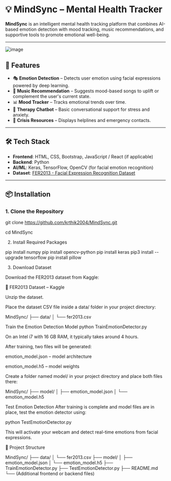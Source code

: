# 💡 MindSync – Mental Health Tracker

**MindSync** is an intelligent mental health tracking platform that combines AI-based emotion detection with mood tracking, music recommendations, and supportive tools to promote emotional well-being.

---
![image](https://github.com/user-attachments/assets/3a608f96-fd42-4143-9105-5716d7cd07c7)

## 📌 Features

- 🎭 **Emotion Detection** – Detects user emotion using facial expressions powered by deep learning.
- 🎵 **Music Recommendation** – Suggests mood-based songs to uplift or complement the user's current state.
- 📊 **Mood Tracker** – Tracks emotional trends over time.
- 💬 **Therapy Chatbot** – Basic conversational support for stress and anxiety.
- 🚨 **Crisis Resources** – Displays helplines and emergency contacts.

---

## 🛠️ Tech Stack

- **Frontend**: HTML, CSS, Bootstrap, JavaScript / React (if applicable)
- **Backend**: Python
- **AI/ML**: Keras, TensorFlow, OpenCV (for facial emotion recognition)
- **Dataset**: [FER2013 - Facial Expression Recognition Dataset](https://www.kaggle.com/msambare/fer2013)

---


## 📦 Installation

### 1. Clone the Repository

git clone https://github.com/krthik2004/MindSync.git

cd MindSync

2. Install Required Packages

pip install numpy
pip install opencv-python
pip install keras
pip3 install --upgrade tensorflow
pip install pillow



3. Download Dataset
   

Download the FER2013 dataset from Kaggle:



🔗 FER2013 Dataset – Kaggle

Unzip the dataset.

Place the dataset CSV file inside a data/ folder in your project directory:

MindSync/
├── data/
│   └── fer2013.csv

Train the Emotion Detection Model
python TrainEmotionDetector.py


On an Intel i7 with 16 GB RAM, it typically takes around 4 hours.

After training, two files will be generated:

emotion_model.json – model architecture

emotion_model.h5 – model weights

Create a folder named model/ in your project directory and place both files there:

MindSync/
├── model/
│   ├── emotion_model.json
│   └── emotion_model.h5


Test Emotion Detection
After training is complete and model files are in place, test the emotion detector using:

python TestEmotionDetector.py

This will activate your webcam and detect real-time emotions from facial expressions.




📄 Project Structure

MindSync/
├── data/
│   └── fer2013.csv
├── model/
│   ├── emotion_model.json
│   └── emotion_model.h5
├── TrainEmotionDetector.py
├── TestEmotionDetector.py
├── README.md
└── (Additional frontend or backend files)





